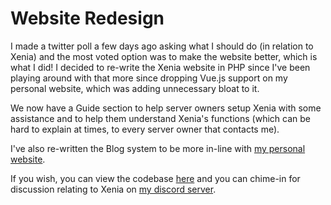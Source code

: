 # Website Redesign

I made a twitter poll a few days ago asking what I should do (in relation to Xenia) and the most voted option was to make the website better, which is what I did! I decided to re-write the Xenia website in PHP since I've been playing around with that more since dropping Vue.js support on my personal website, which was adding unnecessary bloat to it.

We now have a Guide section to help server owners setup Xenia with some assistance and to help them understand Xenia's functions (which can be hard to explain at times, to every server owner that contacts me).

I've also re-written the Blog system to be more in-line with [my personal website](https://kate.pet/p/blog).

If you wish, you can view the codebase [here](https://github.com/ktwrd/XeniaBot-Website) and you can chime-in for discussion relating to Xenia on [my discord server](https://kate.pet/l/discord).
